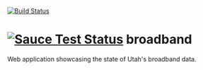 [![Build Status](https://travis-ci.org/agrc/broadband.svg)](https://travis-ci.org/agrc/broadband)

[![Sauce Test Status](https://saucelabs.com/browser-matrix/agrc-broadband.svg)](https://saucelabs.com/u/agrc-broadband)
broadband
=========

Web application showcasing the state of Utah's broadband data.
